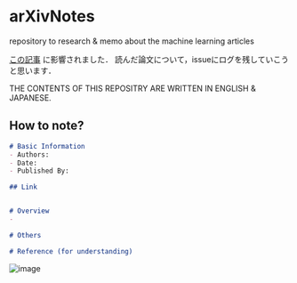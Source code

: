 # arXivNotes
repository to research &amp; memo about the machine learning articles

[この記事](https://www.jonki.net/entry/2018/09/08/002415) に影響されました． 読んだ論文について，issueにログを残していこうと思います．

THE CONTENTS OF THIS REPOSITRY ARE WRITTEN IN ENGLISH & JAPANESE.

## How to note?
```markdown
# Basic Information
- Authors: 
- Date: 
- Published By: 

## Link


# Overview
- 

# Others

# Reference (for understanding)
```

![image](https://user-images.githubusercontent.com/41275034/133017949-d48708d8-925b-409e-ae99-91b27c1adc8b.png)
